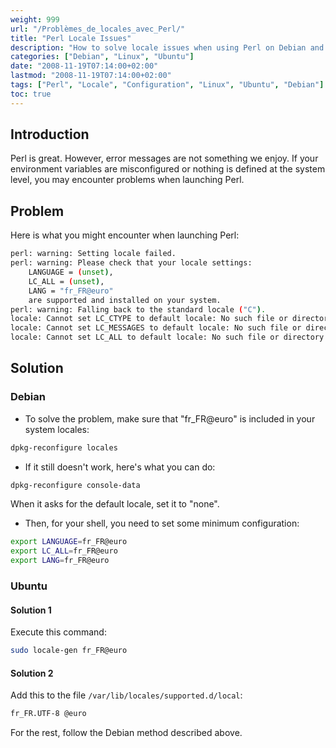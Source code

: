 ```yaml
---
weight: 999
url: "/Problèmes_de_locales_avec_Perl/"
title: "Perl Locale Issues"
description: "How to solve locale issues when using Perl on Debian and Ubuntu systems."
categories: ["Debian", "Linux", "Ubuntu"]
date: "2008-11-19T07:14:00+02:00"
lastmod: "2008-11-19T07:14:00+02:00"
tags: ["Perl", "Locale", "Configuration", "Linux", "Ubuntu", "Debian"]
toc: true
---
```


## Introduction

Perl is great. However, error messages are not something we enjoy. If your environment variables are misconfigured or nothing is defined at the system level, you may encounter problems when launching Perl.

## Problem

Here is what you might encounter when launching Perl:

```bash
perl: warning: Setting locale failed.
perl: warning: Please check that your locale settings:
	LANGUAGE = (unset),
	LC_ALL = (unset),
	LANG = "fr_FR@euro"
    are supported and installed on your system.
perl: warning: Falling back to the standard locale ("C").
locale: Cannot set LC_CTYPE to default locale: No such file or directory
locale: Cannot set LC_MESSAGES to default locale: No such file or directory
locale: Cannot set LC_ALL to default locale: No such file or directory
```

## Solution

### Debian

- To solve the problem, make sure that "fr_FR@euro" is included in your system locales:

```bash
dpkg-reconfigure locales
```

- If it still doesn't work, here's what you can do:

```bash
dpkg-reconfigure console-data
```

When it asks for the default locale, set it to "none".

- Then, for your shell, you need to set some minimum configuration:

```bash
export LANGUAGE=fr_FR@euro
export LC_ALL=fr_FR@euro
export LANG=fr_FR@euro
```

### Ubuntu

#### Solution 1

Execute this command:

```bash
sudo locale-gen fr_FR@euro
```

#### Solution 2

Add this to the file `/var/lib/locales/supported.d/local`:

```bash
fr_FR.UTF-8 @euro
```

For the rest, follow the Debian method described above.
